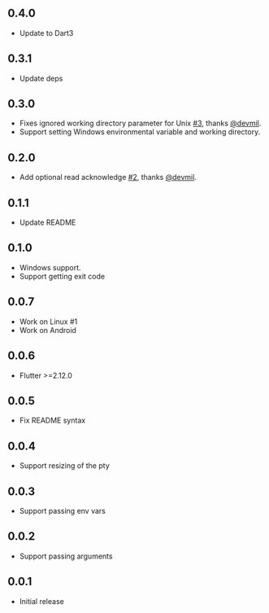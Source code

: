 ## 0.4.0
* Update to Dart3

## 0.3.1
* Update deps

## 0.3.0

* Fixes ignored working directory parameter for Unix [#3], thanks [@devmil].
* Support setting Windows environmental variable and working directory.

## 0.2.0

* Add optional read acknowledge [#2], thanks [@devmil].

## 0.1.1

* Update README

## 0.1.0

* Windows support.
* Support getting exit code

## 0.0.7

* Work on Linux #1
* Work on Android

## 0.0.6

* Flutter >=2.12.0

## 0.0.5

* Fix README syntax

## 0.0.4

* Support resizing of the pty

## 0.0.3

* Support passing env vars
## 0.0.2

* Support passing arguments
## 0.0.1

* Initial release

[#2]: https://github.com/TerminalStudio/flutter_pty/pull/2
[#3]: https://github.com/TerminalStudio/flutter_pty/pull/3

[@devmil]: https://github.com/devmil